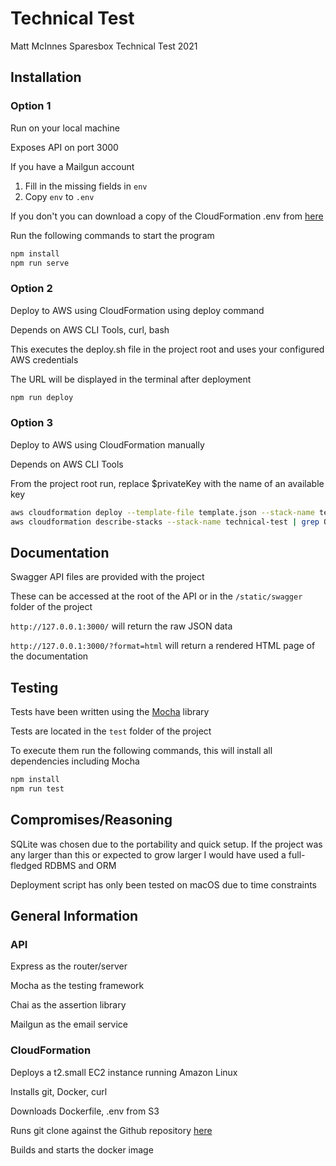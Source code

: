 # Technical Test

Matt McInnes Sparesbox Technical Test 2021

## Installation

### Option 1
Run on your local machine

Exposes API on port 3000

If you have a Mailgun account
1. Fill in the missing fields in ```env```
2. Copy ```env``` to ```.env```

If you don't you can download a copy of the CloudFormation .env from [here]('https://sb-tech-test.s3-ap-southeast-2.amazonaws.com/env')

Run the following commands to start the program

```bash
npm install 
npm run serve
```

### Option 2
Deploy to AWS using CloudFormation using deploy command

Depends on AWS CLI Tools, curl, bash

This executes the deploy.sh file in the project root and uses your configured AWS credentials

The URL will be displayed in the terminal after deployment

```bash
npm run deploy
```

### Option 3
Deploy to AWS using CloudFormation manually

Depends on AWS CLI Tools

From the project root run, replace $privateKey with the name of an available key

```bash
aws cloudformation deploy --template-file template.json --stack-name technical-test --parameter-overrides KeyName=$privatekey
aws cloudformation describe-stacks --stack-name technical-test | grep OutputValue
```

## Documentation

Swagger API files are provided with the project

These can be accessed at the root of the API or in the ```/static/swagger``` folder of the project

```http://127.0.0.1:3000/``` will return the raw JSON data

```http://127.0.0.1:3000/?format=html``` will return a rendered HTML page of the documentation


## Testing

Tests have been written using the [Mocha](https://mochajs.org/) library

Tests are located in the ```test``` folder of the project

To execute them run the following commands, this will install all dependencies including Mocha

```bash
npm install 
npm run test
```


## Compromises/Reasoning
SQLite was chosen due to the portability and quick setup. If the project was any larger than this or expected to grow larger I would have used a full-fledged RDBMS and ORM

Deployment script has only been tested on macOS due to time constraints


## General Information

### API

Express as the router/server

Mocha as the testing framework

Chai as the assertion library

Mailgun as the email service

### CloudFormation

Deploys a t2.small EC2 instance running Amazon Linux

Installs git, Docker, curl

Downloads Dockerfile, .env from S3

Runs git clone against the Github repository [here]('https://github.com/mcinnes/Express-API')

Builds and starts the docker image
